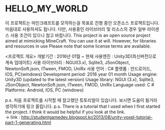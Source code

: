 # HELLO_MY_WORLD

이 프로젝트는 마인크래프트를 모작하는걸 목표로 진행 중인 오픈소스 프로젝트입니다. 마음대로 사용하셔도 됩니다. 다만, 사용중인 라이브러리 및 리소스의 경우
일부 라이센스 사용 조건이 있으니 참고 바랍니다.
This project is an open source project aimed at mimicking MineCraft. You can use it at will. However, for libraries and resources in use
Please note that some license terms are available.  

<프로젝트 개요>
    개발기간 : 2016년 01월 ~ 현재
    사용엔진 : Unity3D(최신버전으로 계속 업데이트)
    사용 라이브러리 : NGUI(3.x), Sqlite3, JSonObject, NewtonSoft.json, ITween, FMOD, UniRx
    사용 언어 : C#
	플랫폼 : 안드로이드, IOS, PC(windows)
<Project Overview>
    Development period: 2016 year 01 month
    Usage engine: Unity3D (updated to the latest version)
    Usage library: NGUI (3.x), Sqlite3, JSonObject, NewtonSoft.json, ITween, FMOD, UniRx
    Language used: C #
	Platforms: Android, IOS, PC (windows)
	

p.s. 처음 프로젝트를 시작할 때 참고했던 튜토리얼이 있습니다. 보시면 도움이 될거라 생각하기에 링크 올립니다. 
p.s. There is a tutorial that I used when I first started the project. I think it would be helpful if you look at the link.
<br>-> link : http://studentgamedev.blogspot.kr/2013/08/unity-voxel-tutorial-part-1-generating.html
